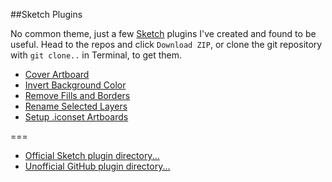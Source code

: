 ##Sketch Plugins

No common theme, just a few [Sketch](http://bohemiancoding.com/sketch/) plugins I've created and found to be useful. Head to the repos and click `Download ZIP`, or clone the git repository with `git clone..` in Terminal, to get them.

* [Cover Artboard](https://github.com/sebj/Cover-Artboard)
* [Invert Background Color](https://github.com/sebj/Invert-Background-Color)
* [Remove Fills and Borders](https://github.com/sebj/Remove-Fills-and-Borders)
* [Rename Selected Layers](https://github.com/sebj/Rename-Layers)
* [Setup .iconset Artboards](https://github.com/sebj/Setup-Iconset-Artboards)

===

* [Official Sketch plugin directory...](http://www.sketchapp.com/plugins)
* [Unofficial GitHub plugin directory...](https://github.com/sketchplugins/plugin-directory)